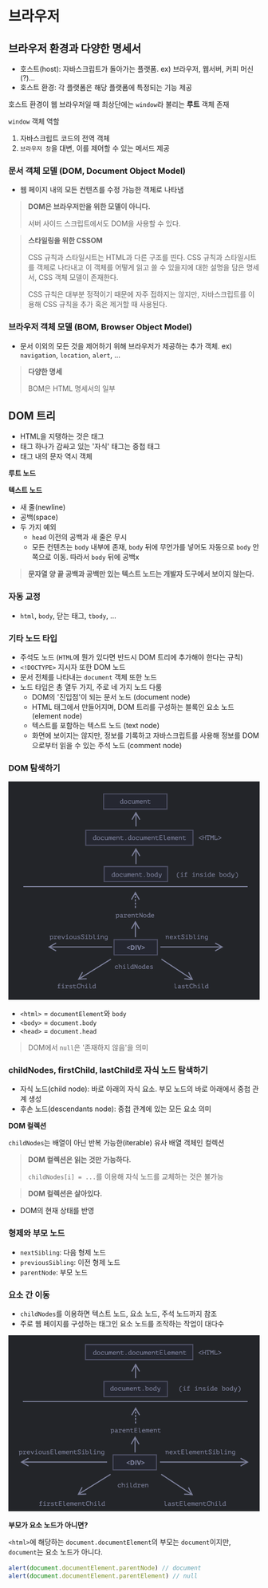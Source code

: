 # 브라우저

## 브라우저 환경과 다양한 명세서

- 호스트(host): 자바스크립트가 돌아가는 플랫폼. ex) 브라우저, 웹서버, 커피 머신(?)...
- 호스트 환경: 각 플랫폼은 해당 플랫폼에 특정되는 기능 제공

호스트 환경이 웹 브라우저일 때 최상단에는 `window`라 불리는 **루트** 객체 존재

`window` 객체 역할

1. 자바스크립트 코드의 전역 객체
2. `브라우저 창`을 대변, 이를 제어할 수 있는 메서드 제공

### 문서 객체 모델 (DOM, Document Object Model)

- 웹 페이지 내의 모든 컨텐츠를 수정 가능한 객체로 나타냄

> **DOM은 브라우저만을 위한 모델이 아니다.**
>
> 서버 사이드 스크립트에서도 DOM을 사용할 수 있다.

> **스타일링을 위한 CSSOM**
>
> CSS 규칙과 스타일시트는 HTML과 다른 구조를 띤다.
> CSS 규칙과 스타일시트를 객체로 나타내고 이 객체를 어떻게 읽고 쓸 수 있을지에 대한 설명을 담은 명세서, CSS 객체 모델이 존재한다.
>
> CSS 규칙은 대부분 정적이기 때문에 자주 접하지는 않지만,
> 자바스크립트를 이용해 CSS 규칙을 추가 혹은 제거할 때 사용된다.

### 브라우저 객체 모델 (BOM, Browser Object Model)

- 문서 이외의 모든 것을 제어하기 위해 브라우저가 제공하는 추가 객체. ex) `navigation`, `location`, `alert`, ...

> **다양한 명세**
>
> BOM은 HTML 명세서의 일부

## DOM 트리

- HTML을 지탱하는 것은 태그
- 태그 하나가 감싸고 있는 '자식' 태그는 중첩 태그
- 태그 내의 문자 역시 객체

**루트 노드**

**텍스트 노드**

- 새 줄(newline)
- 공백(space)
- 두 가지 예외
  - `head` 이전의 공백과 새 줄은 무시
  - 모든 컨텐츠는 `body` 내부에 존재, `body` 뒤에 무언가를 넣어도 자동으로 `body` 안쪽으로 이동. 따라서 `body` 뒤에 공백x

> **문자열 양 끝 공백과 공백만 있는 텍스트 노드는 개발자 도구에서 보이지 않는다.**

### 자동 교정

- `html`, `body`, 닫는 태그, `tbody`, ...

### 기타 노드 타입

- 주석도 노드 (`HTML`에 뭔가 있다면 반드시 DOM 트리에 추가해야 한다는 규칙)
- `<!DOCTYPE>` 지시자 또한 DOM 노드
- 문서 전체를 나타내는 `document` 객체 또한 노드
- 노드 타입은 총 열두 가지, 주로 네 가지 노드 다룸
  - DOM의 '진입점'이 되는 문서 노드 (document node)
  - HTML 태그에서 만들어지며, DOM 트리를 구성하는 블록인 요소 노드 (element node)
  - 텍스트를 포함하는 텍스트 노드 (text node)
  - 화면에 보이지는 않지만, 정보를 기록하고 자바스크립트를 사용해 정보를 DOM으로부터 읽을 수 있는 주석 노드 (comment node)

### DOM 탐색하기

![dom-navigation-relation](./imgs/dom-navigation-relation.png)

- `<html>` = `documentElement`와 `body`
- `<body>` = `document.body`
- `<head>` = `document.head`

> DOM에서 `null`은 '존재하지 않음'을 의미

### childNodes, firstChild, lastChild로 자식 노드 탐색하기

- 자식 노드(child node): 바로 아래의 자식 요소. 부모 노드의 바로 아래에서 중첩 관계 생성
- 후손 노드(descendants node): 중첩 관계에 있는 모든 요소 의미

**DOM 컬렉션**

`childNodes`는 배열이 아닌 반복 가능한(iterable) 유사 배열 객체인 컬렉션

> **DOM 컬렉션은 읽는 것만 가능하다.**
>
> `childNodes[i] = ...`를 이용해 자식 노드를 교체하는 것은 불가능

> **DOM 컬렉션은 살아있다.**

- DOM의 현재 상태를 반영

### 형제와 부모 노드

- `nextSibling`: 다음 형제 노드
- `previousSibling`: 이전 형제 노드
- `parentNode`: 부모 노드

### 요소 간 이동

- `childNodes`를 이용하면 텍스트 노드, 요소 노드, 주석 노드까지 참조
- 주로 웹 페이지를 구성하는 태그인 요소 노드를 조작하는 작업이 대다수

![dom-element-node-navigation-relation](./imgs/dom-element-node-navigation-relation.png)

**부모가 요소 노드가 아니면?**

`<html>`에 해당하는 `document.documentElement`의 부모는 `document`이지만,
`document`는 요소 노드가 아니다.

```js
alert(document.documentElement.parentNode) // document
alert(document.documentElement.parentElement) // null
```
